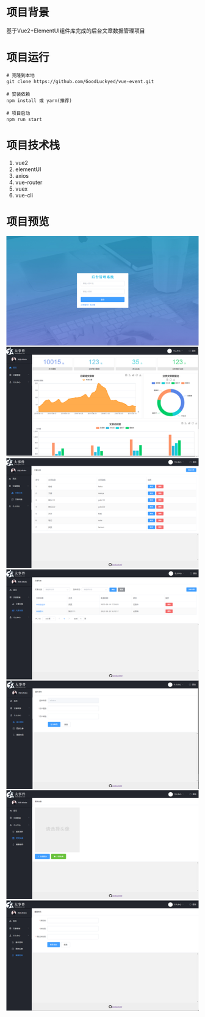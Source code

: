 # 项目背景
基于Vue2+ElementUI组件库完成的后台文章数据管理项目
# 项目运行
```
# 克隆到本地
git clone https://github.com/GoodLuckyed/vue-event.git

# 安装依赖
npm install 或 yarn(推荐)

# 项目启动
npm run start
```
# 项目技术栈
1. vue2
2. elementUI
3. axios
4. vue-router
5. vuex
6. vue-cli
# 项目预览
![image](https://github.com/GoodLuckyed/vue-event/blob/master/public/img-folder/%E5%B1%8F%E5%B9%95%E6%88%AA%E5%9B%BE%202023-08-20%20163530.png)
![image](https://github.com/GoodLuckyed/vue-event/blob/master/public/img-folder/%E5%B1%8F%E5%B9%95%E6%88%AA%E5%9B%BE%202023-08-20%20160702.png)
![image](https://github.com/GoodLuckyed/vue-event/blob/master/public/img-folder/%E5%B1%8F%E5%B9%95%E6%88%AA%E5%9B%BE%202023-08-20%20160759.png)
![image](https://github.com/GoodLuckyed/vue-event/blob/master/public/img-folder/%E5%B1%8F%E5%B9%95%E6%88%AA%E5%9B%BE%202023-08-20%20161028.png)
![image](https://github.com/GoodLuckyed/vue-event/blob/master/public/img-folder/%E5%B1%8F%E5%B9%95%E6%88%AA%E5%9B%BE%202023-08-20%20161128.png)
![image](https://github.com/GoodLuckyed/vue-event/blob/master/public/img-folder/%E5%B1%8F%E5%B9%95%E6%88%AA%E5%9B%BE%202023-08-20%20161157.png)
![image](https://github.com/GoodLuckyed/vue-event/blob/master/public/img-folder/%E5%B1%8F%E5%B9%95%E6%88%AA%E5%9B%BE%202023-08-20%20161222.png)






